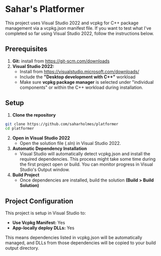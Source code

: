 # Sahar's Platformer
This project uses Visual Studio 2022 and vcpkg for C++ package management via a vcpkg.json manifest file. If you want to test what I've completed so far using Visual Studio 2022, follow the instructions below.

## Prerequisites
1. **Git:** install from https://git-scm.com/downloads
2. **Visual Studio 2022:**
    * Install from https://visualstudio.microsoft.com/downloads/
    * Include the **"Desktop development with C++"** workload
    * Make sure **vcpkg package manager** is selected under "individual components" or within the C++ workload during installation.

## Setup
1. **Clone the repository**
```bash
git clone https://github.com/saharholmes/platformer
cd platformer
```
2. **Open in Visual Studio 2022**
    * Open the solution file (.sln) in Visual Studio 2022.
3. **Automatic Dependency Installation**
    * Visual Studio will automatically detect vcpkg.json and install the required dependencies. This process might take some time during the first project open or build. You can monitor progress in Visual Studio's Output window.
4. **Build Project**
    * Once dependencies are installed, build the solution **(Build > Build Solution)**

## Project Configuration
This project is setup in Visual Studio to:

* **Use Vcpkg Manifest:** Yes
* **App-locally deploy DLLs:** Yes

This means dependencies listed in vcpkg.json will be automatically managed, and DLLs from those dependencies will be copied to your build output directory.